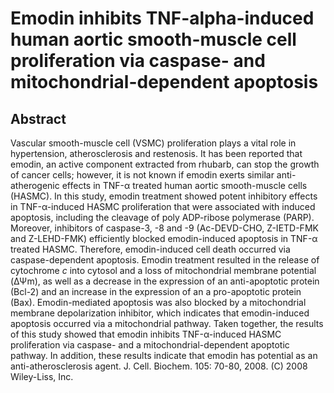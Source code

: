 # Emodin inhibits TNF-alpha-induced human aortic smooth-muscle cell proliferation via caspase- and mitochondrial-dependent apoptosis

## Abstract

Vascular smooth-muscle cell (VSMC) proliferation plays a vital role in hypertension, atherosclerosis and restenosis. It has been reported that emodin, an active component extracted from rhubarb, can stop the growth of cancer cells; however, it is not known if emodin exerts similar anti-atherogenic effects in TNF-α treated human aortic smooth-muscle cells (HASMC). In this study, emodin treatment showed potent inhibitory effects in TNF-α-induced HASMC proliferation that were associated with induced apoptosis, including the cleavage of poly ADP-ribose polymerase (PARP). Moreover, inhibitors of caspase-3, -8 and -9 (Ac-DEVD-CHO, Z-IETD-FMK and Z-LEHD-FMK) efficiently blocked emodin-induced apoptosis in TNF-α treated HASMC. Therefore, emodin-induced cell death occurred via caspase-dependent apoptosis. Emodin treatment resulted in the release of cytochrome _c_ into cytosol and a loss of mitochondrial membrane potential (ΔΨm), as well as a decrease in the expression of an anti-apoptotic protein (Bcl-2) and an increase in the expression of an a pro-apoptotic protein (Bax). Emodin-mediated apoptosis was also blocked by a mitochondrial membrane depolarization inhibitor, which indicates that emodin-induced apoptosis occurred via a mitochondrial pathway. Taken together, the results of this study showed that emodin inhibits TNF-α-induced HASMC proliferation via caspase- and a mitochondrial-dependent apoptotic pathway. In addition, these results indicate that emodin has potential as an anti-atherosclerosis agent. J. Cell. Biochem. 105: 70-80, 2008. (C) 2008 Wiley-Liss, Inc.